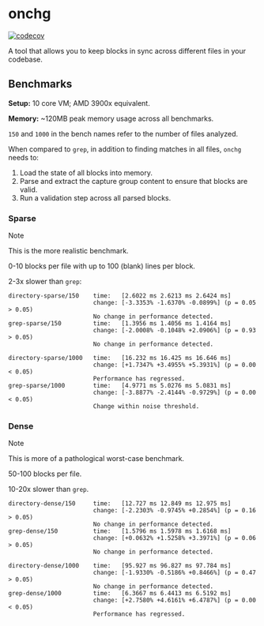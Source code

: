 # onchg

[![codecov](https://codecov.io/gh/aksiksi/onchg-rs/graph/badge.svg?token=CGR9Q13W9Q)](https://codecov.io/gh/aksiksi/onchg-rs)

A tool that allows you to keep blocks in sync across different files in your codebase.

## Benchmarks

**Setup:** 10 core VM; AMD 3900x equivalent.

**Memory:** ~120MB peak memory usage across all benchmarks.

`150` and `1000` in the bench names refer to the number of files analyzed.

When compared to `grep`, in addition to finding matches in all files, `onchg` needs to:

1. Load the state of all blocks into memory.
2. Parse and extract the capture group content to ensure that blocks are valid.
3. Run a validation step across all parsed blocks.

### Sparse

> [!NOTE]
> This is the more realistic benchmark.

0-10 blocks per file with up to 100 (blank) lines per block.

2-3x slower than `grep`:

```
directory-sparse/150    time:   [2.6022 ms 2.6213 ms 2.6424 ms]
                        change: [-3.3353% -1.6370% -0.0899%] (p = 0.05 > 0.05)
                        No change in performance detected.
grep-sparse/150         time:   [1.3956 ms 1.4056 ms 1.4164 ms]
                        change: [-2.0008% -0.1048% +2.0906%] (p = 0.93 > 0.05)
                        No change in performance detected.

directory-sparse/1000   time:   [16.232 ms 16.425 ms 16.646 ms]
                        change: [+1.7347% +3.4955% +5.3931%] (p = 0.00 < 0.05)
                        Performance has regressed.
grep-sparse/1000        time:   [4.9771 ms 5.0276 ms 5.0831 ms]
                        change: [-3.8877% -2.4144% -0.9729%] (p = 0.00 < 0.05)
                        Change within noise threshold.
```

### Dense

> [!NOTE]
> This is more of a pathological worst-case benchmark.

50-100 blocks per file.

10-20x slower than `grep`.

```
directory-dense/150     time:   [12.727 ms 12.849 ms 12.975 ms]
                        change: [-2.2303% -0.9745% +0.2854%] (p = 0.16 > 0.05)
                        No change in performance detected.
grep-dense/150          time:   [1.5796 ms 1.5978 ms 1.6168 ms]
                        change: [+0.0632% +1.5258% +3.3971%] (p = 0.06 > 0.05)
                        No change in performance detected.

directory-dense/1000    time:   [95.927 ms 96.827 ms 97.784 ms]
                        change: [-1.9330% -0.5186% +0.8466%] (p = 0.47 > 0.05)
                        No change in performance detected.
grep-dense/1000         time:   [6.3667 ms 6.4413 ms 6.5192 ms]
                        change: [+2.7580% +4.6161% +6.4787%] (p = 0.00 < 0.05)
                        Performance has regressed.
```
